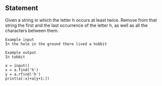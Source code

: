 ## Statement
Given a string in which the letter h occurs at least twice. Remove from that string the first and the last occurrence of the letter h, as well as all the characters between them.

```
Example input
In the hole in the ground there lived a hobbit

Example output
In tobbit

```

```
a = input()
x = a.find('h')
y = a.rfind('h')
print(a[:x]+a[y+1:])
```
